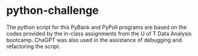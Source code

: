 # python-challenge
The python script for this PyBank and PyPoll programs are based on the codes provided by the in-class assignments from the U of T Data Analysis bootcamp. ChaGPT was also used in the assistance of debugging and refactoring the script.
